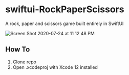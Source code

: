 # swiftui-RockPaperScissors
A rock, paper and scissors game built entirely in SwiftUI

![Screen Shot 2020-07-24 at 11 12 48 PM](https://user-images.githubusercontent.com/39353286/88447625-41a86480-ce03-11ea-83fb-5b35e602c6ee.png)

## How To
1. Clone repo
2. Open .xcodeproj with Xcode 12 installed
